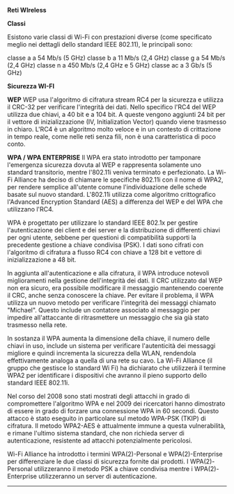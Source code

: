 **Reti WIreless**

**Classi**

Esistono varie classi di Wi-Fi con prestazioni diverse (come specificato meglio nei dettagli dello standard IEEE 802.11), le principali sono:

classe a a 54 Mb/s (5 GHz)
classe b a 11 Mb/s (2,4 GHz)
classe g a 54 Mb/s (2,4 GHz)
classe n a 450 Mb/s (2,4 GHz e 5 GHz)
classe ac a 3 Gb/s (5 GHz)


**Sicurezza WI-FI**

**WEP**
WEP usa l'algoritmo di cifratura stream RC4 per la sicurezza e utilizza il CRC-32 per verificare l'integrità dei dati. Nello specifico l'RC4 del WEP utilizza due chiavi, a 40 bit e a 104 bit. A queste vengono aggiunti 24 bit per il vettore di inizializzazione (IV, Initialization Vector) quando viene trasmesso in chiaro. L'RC4 è un algoritmo molto veloce e in un contesto di crittazione in tempo reale, come nelle reti senza fili, non è una caratteristica di poco conto.

**WPA / WPA ENTERPRISE**
Il WPA era stato introdotto per tamponare l'emergenza sicurezza dovuta al WEP e rappresenta solamente uno standard transitorio, mentre l'802.11i veniva terminato e perfezionato. La Wi-Fi Alliance ha deciso di chiamare le specifiche 802.11i con il nome di WPA2, per rendere semplice all'utente comune l'individuazione delle schede basate sul nuovo standard. L'802.11i utilizza come algoritmo crittografico l'Advanced Encryption Standard (AES) a differenza del WEP e del WPA che utilizzano l'RC4.

WPA è progettato per utilizzare lo standard IEEE 802.1x per gestire l'autenticazione dei client e dei server e la distribuzione di differenti chiavi per ogni utente, sebbene per questioni di compatibilità supporti la precedente gestione a chiave condivisa (PSK). I dati sono cifrati con l'algoritmo di cifratura a flusso RC4 con chiave a 128 bit e vettore di inizializzazione a 48 bit.

In aggiunta all'autenticazione e alla cifratura, il WPA introduce notevoli miglioramenti nella gestione dell'integrità dei dati. Il CRC utilizzato dal WEP non era sicuro, era possibile modificare il messaggio mantenendo coerente il CRC, anche senza conoscere la chiave. Per evitare il problema, il WPA utilizza un nuovo metodo per verificare l'integrità dei messaggi chiamato "Michael". Questo include un contatore associato al messaggio per impedire all'attaccante di ritrasmettere un messaggio che sia già stato trasmesso nella rete.

In sostanza il WPA aumenta la dimensione della chiave, il numero delle chiavi in uso, include un sistema per verificare l'autenticità dei messaggi migliore e quindi incrementa la sicurezza della WLAN, rendendola effettivamente analoga a quella di una rete su cavo. La Wi-Fi Alliance (il gruppo che gestisce lo standard Wi Fi) ha dichiarato che utilizzerà il termine WPA2 per identificare i dispositivi che avranno il pieno supporto dello standard IEEE 802.11i.

Nel corso del 2008 sono stati mostrati degli attacchi in grado di compromettere l'algoritmo WPA e nel 2009 dei ricercatori hanno dimostrato di essere in grado di forzare una connessione WPA in 60 secondi. Questo attacco è stato eseguito in particolare sul metodo WPA-PSK (TKIP) di cifratura. Il metodo WPA2-AES è attualmente immune a questa vulnerabilità, e rimane l'ultimo sistema standard, che non richieda server di autenticazione, resistente ad attacchi potenzialmente pericolosi.

Wi-Fi Alliance ha introdotto i termini WPA(2)-Personal e WPA(2)-Enterprise per differenziare le due classi di sicurezza fornite dai prodotti. I WPA(2)-Personal utilizzeranno il metodo PSK a chiave condivisa mentre i WPA(2)-Enterprise utilizzeranno un server di autenticazione.


----------


